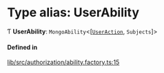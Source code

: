 # Type alias: UserAbility

Ƭ **UserAbility**: `MongoAbility`\<[[`UserAction`](../enums/UserAction.md), `Subjects`]\>

#### Defined in

[lib/src/authorization/ability.factory.ts:15](https://github.com/joonashak/nestjs-clone-bay/blob/main/lib/src/authorization/ability.factory.ts#L15)
